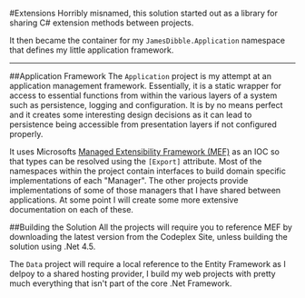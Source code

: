 #Extensions
Horribly misnamed, this solution started out as a library for sharing C# extension methods between projects.

It then became the container for my `JamesDibble.Application` namespace that defines my little application framework.
___
##Application Framework
The `Application` project is my attempt at an application management framework.  Essentially, it is a static wrapper for access to essential functions from within the various layers of a system such as persistence, logging and configuration.  It is by no means perfect and it creates some interesting design decisions as it can lead to persistence being accessible from presentation layers if not configured properly.

It uses Microsofts [Managed Extensibility Framework (MEF)](http://mef.codeplex.com/) as an IOC so that types can be resolved using the `[Export]` attribute.  Most of the namespaces within the project contain interfaces to build domain specific implementations of each "Manager".  The other projects provide implementations of some of those managers that I have shared between applications.  At some point I will create some more extensive documentation on each of these.

##Building the Solution
All the projects will require you to reference MEF by downloading the latest version from the Codeplex Site, unless building the solution using .Net 4.5.

The `Data` project will require a local reference to the Entity Framework as I delpoy to a shared hosting provider, I build my web projects with pretty much everything that isn't part of the core .Net Framework.